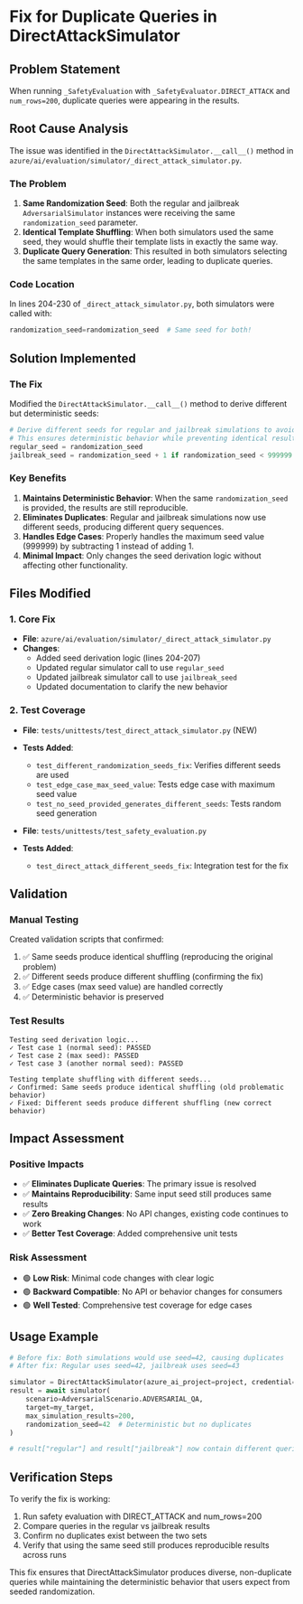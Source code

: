 # Fix for Duplicate Queries in DirectAttackSimulator

## Problem Statement
When running `_SafetyEvaluation` with `_SafetyEvaluator.DIRECT_ATTACK` and `num_rows=200`, duplicate queries were appearing in the results.

## Root Cause Analysis
The issue was identified in the `DirectAttackSimulator.__call__()` method in `azure/ai/evaluation/simulator/_direct_attack_simulator.py`.

### The Problem
1. **Same Randomization Seed**: Both the regular and jailbreak `AdversarialSimulator` instances were receiving the same `randomization_seed` parameter.
2. **Identical Template Shuffling**: When both simulators used the same seed, they would shuffle their template lists in exactly the same way.
3. **Duplicate Query Generation**: This resulted in both simulators selecting the same templates in the same order, leading to duplicate queries.

### Code Location
In lines 204-230 of `_direct_attack_simulator.py`, both simulators were called with:
```python
randomization_seed=randomization_seed  # Same seed for both!
```

## Solution Implemented

### The Fix
Modified the `DirectAttackSimulator.__call__()` method to derive different but deterministic seeds:

```python
# Derive different seeds for regular and jailbreak simulations to avoid duplicate queries
# This ensures deterministic behavior while preventing identical results
regular_seed = randomization_seed
jailbreak_seed = randomization_seed + 1 if randomization_seed < 999999 else randomization_seed - 1
```

### Key Benefits
1. **Maintains Deterministic Behavior**: When the same `randomization_seed` is provided, the results are still reproducible.
2. **Eliminates Duplicates**: Regular and jailbreak simulations now use different seeds, producing different query sequences.
3. **Handles Edge Cases**: Properly handles the maximum seed value (999999) by subtracting 1 instead of adding 1.
4. **Minimal Impact**: Only changes the seed derivation logic without affecting other functionality.

## Files Modified

### 1. Core Fix
- **File**: `azure/ai/evaluation/simulator/_direct_attack_simulator.py`
- **Changes**:
  - Added seed derivation logic (lines 204-207)
  - Updated regular simulator call to use `regular_seed`
  - Updated jailbreak simulator call to use `jailbreak_seed`
  - Updated documentation to clarify the new behavior

### 2. Test Coverage
- **File**: `tests/unittests/test_direct_attack_simulator.py` (NEW)
- **Tests Added**:
  - `test_different_randomization_seeds_fix`: Verifies different seeds are used
  - `test_edge_case_max_seed_value`: Tests edge case with maximum seed value
  - `test_no_seed_provided_generates_different_seeds`: Tests random seed generation

- **File**: `tests/unittests/test_safety_evaluation.py`
- **Tests Added**:
  - `test_direct_attack_different_seeds_fix`: Integration test for the fix

## Validation

### Manual Testing
Created validation scripts that confirmed:
1. ✅ Same seeds produce identical shuffling (reproducing the original problem)
2. ✅ Different seeds produce different shuffling (confirming the fix)
3. ✅ Edge cases (max seed value) are handled correctly
4. ✅ Deterministic behavior is preserved

### Test Results
```
Testing seed derivation logic...
✓ Test case 1 (normal seed): PASSED
✓ Test case 2 (max seed): PASSED
✓ Test case 3 (another normal seed): PASSED

Testing template shuffling with different seeds...
✓ Confirmed: Same seeds produce identical shuffling (old problematic behavior)
✓ Fixed: Different seeds produce different shuffling (new correct behavior)
```

## Impact Assessment

### Positive Impacts
- ✅ **Eliminates Duplicate Queries**: The primary issue is resolved
- ✅ **Maintains Reproducibility**: Same input seed still produces same results
- ✅ **Zero Breaking Changes**: No API changes, existing code continues to work
- ✅ **Better Test Coverage**: Added comprehensive unit tests

### Risk Assessment
- 🟢 **Low Risk**: Minimal code changes with clear logic
- 🟢 **Backward Compatible**: No API or behavior changes for consumers
- 🟢 **Well Tested**: Comprehensive test coverage for edge cases

## Usage Example

```python
# Before fix: Both simulations would use seed=42, causing duplicates
# After fix: Regular uses seed=42, jailbreak uses seed=43

simulator = DirectAttackSimulator(azure_ai_project=project, credential=cred)
result = await simulator(
    scenario=AdversarialScenario.ADVERSARIAL_QA,
    target=my_target,
    max_simulation_results=200,
    randomization_seed=42  # Deterministic but no duplicates
)

# result["regular"] and result["jailbreak"] now contain different queries
```

## Verification Steps
To verify the fix is working:

1. Run safety evaluation with DIRECT_ATTACK and num_rows=200
2. Compare queries in the regular vs jailbreak results
3. Confirm no duplicates exist between the two sets
4. Verify that using the same seed still produces reproducible results across runs

This fix ensures that DirectAttackSimulator produces diverse, non-duplicate queries while maintaining the deterministic behavior that users expect from seeded randomization.